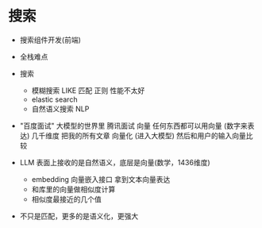 # 搜索

- 搜索组件开发(前端)
- 全栈难点
- 搜索
    - 模糊搜索 LIKE 匹配 正则  性能不太好
    - elastic search
    - 自然语义搜索 NLP
- "百度面试"
    大模型的世界里 腾讯面试
    向量 任何东西都可以用向量 (数字来表达)  几千维度
    把我的所有文章 向量化  (进入大模型)  然后和用户的输入向量比较

- LLM 表面上接收的是自然语义，底层是向量(数学，1436维度)
    - embedding 向量嵌入接口 拿到文本向量表达
    - 和库里的向量做相似度计算
    - 相似度最接近的几个值

- 不只是匹配，更多的是语义化，更强大